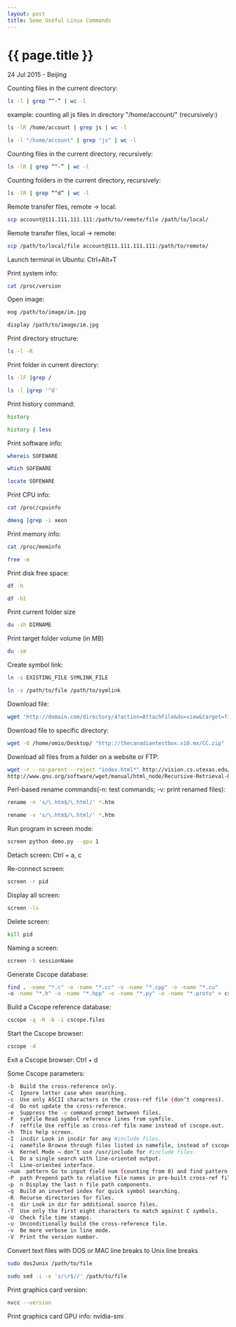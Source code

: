 ```yaml
---
layout: post
title: Some Useful Linux Commands
---
```


{{ page.title }}
================

<p class="meta">24 Jul 2015 - Beijing</p>

Counting files in the current directory:

```bash
ls -l | grep “^-” | wc -l
```
example: counting all js files in directory "/home/account/" (recursively:)

```bash
ls -lR /home/account | grep js | wc -l
```
```bash
ls -l "/home/account" | grep "js" | wc -l
```

Counting files in the current directory, recursively:

```bash
ls -lR | grep “^-” | wc -l
```

Counting folders in the current directory, recursively:

```bash
ls -lR | grep “^d” | wc -l
```

Remote transfer files, remote -> local:

```bash
scp account@111.111.111.111:/path/to/remote/file /path/to/local/
```

Remote transfer files, local -> remote:

```bash
scp /path/to/local/file account@111.111.111.111:/path/to/remote/
```

Launch terminal in Ubuntu: Ctrl+Alt+T

Print system info:

```bash
cat /proc/version
```

Open image:

```bash
eog /path/to/image/im.jpg
```
```bash
display /path/to/image/im.jpg
```

Print directory structure:

```bash
ls -l -R
```

Print folder in current directory:

```bash
ls -lF |grep /
```
```bash
ls -l |grep '^d'
```

Print history command:

```bash
history
```
```bash
history | less
```

Print software info:

```bash
whereis SOFEWARE
```
```bash
which SOFEWARE
```
```bash
locate SOFEWARE
```

Print CPU info:

```bash
cat /proc/cpuinfo
```

```bash
dmesg |grep -i xeon
```

Print memory info:

```bash
cat /proc/meminfo
```

```bash
free -m
```

Print disk free space:

```bash
df -h
```
```bash
df -hl
```
Print current folder size

```bash
du -sh DIRNAME
```

Print target folder volume (in MB)

```bash
du -sm
```

Create symbol link:

```bash
ln -s EXISTING_FILE SYMLINK_FILE
```

```bash
ln -s /path/to/file /path/to/symlink
```

Download file:

```bash
wget "http://domain.com/directory/4?action=AttachFile&do=view&target=file.tgz"
```

Download file to specific directory:

```bash
wget -O /home/omio/Desktop/ "http://thecanadiantestbox.x10.mx/CC.zip"
```

Download all files from a folder on a website or FTP:

```bash
wget -r --no-parent --reject "index.html*" http://vision.cs.utexas.edu/voc/
http://www.gnu.org/software/wget/manual/html_node/Recursive-Retrieval-Options.html
```

Perl-based rename commands(-n: test commands; -v: print renamed files):

```bash
rename -n 's/\.htm$/\.html/' *.htm
```
```bash
rename -v 's/\.htm$/\.html/' *.htm
```

Run program in screen mode:

```bash
screen python demo.py --gpu 1
```

Detach screen: Ctrl + a, c

Re-connect screen:

```bash
screen -r pid
```

Display all screen:

```bash
screen -ls
```

Delete screen:

```bash
kill pid
```

Naming a screen:

```bash
screen -S sessionName
```

Generate Cscope database:

```bash
find . -name "*.c" -o -name "*.cc" -o -name "*.cpp" -o -name "*.cu" 
-o -name "*.h" -o -name "*.hpp" -o -name "*.py" -o -name "*.proto" > cscope.files
```

Build a Cscope reference database:

```bash
cscope -q -R -b -i cscope.files
```

Start the Cscope browser:

```bash
cscope -d
```

Exit a Cscope browser: Ctrl + d

Some Cscope parameters:

```bash
-b  Build the cross-reference only.
-C  Ignore letter case when searching.
-c  Use only ASCII characters in the cross-ref file (don’t compress).
-d  Do not update the cross-reference.
-e  Suppress the -e command prompt between files.
-F  symfile Read symbol reference lines from symfile.
-f  reffile Use reffile as cross-ref file name instead of cscope.out.
-h  This help screen.
-I  incdir Look in incdir for any #include files.
-i  namefile Browse through files listed in namefile, instead of cscope.files
-k  Kernel Mode – don’t use /usr/include for #include files.
-L  Do a single search with line-oriented output.
-l  Line-oriented interface.
-num  pattern Go to input field num (counting from 0) and find pattern.
-P  path Prepend path to relative file names in pre-built cross-ref file.
-p  n Display the last n file path components.
-q  Build an inverted index for quick symbol searching.
-R  Recurse directories for files.
-s  dir Look in dir for additional source files.
-T  Use only the first eight characters to match against C symbols.
-U  Check file time stamps.
-u  Unconditionally build the cross-reference file.
-v  Be more verbose in line mode.
-V  Print the version number.
```

Convert text files with DOS or MAC line breaks to Unix line breaks

```bash
sudo dos2unix /path/to/file
```
```bash
sudo sed -i -e 's/\r$//' /path/to/file
```

Print graphics card version:

```bash
nvcc --version
```

Print graphics card GPU info: nvidia-smi
